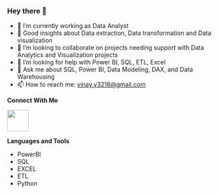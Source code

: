 ### Hey there 👋


- 🔭 I’m currently working as Data Analyst
- 🌱 Good insights about Data extraction, Data transformation and Data visualization
- 👯 I’m looking to collaborate on projects needing support with Data Analytics and Visualization projects
- 🤔 I’m looking for help with Power BI, SQL, ETL, Excel
- 💬 Ask me about SQL, Power BI, Data Modeling, DAX, and Data Warehousing
- 📫 How to reach me: vinay.y3216@gmail.com



**Connect With Me**

<a href="https://www.linkedin.com/in/vinay-yacham-6580321b6/">
<img src="https://img.shields.io/badge/-LINKEDIN-0A66C2?linkedin=spring&logoColor=fff" height="50" width="50">
</a> 




**Languages and Tools**

<!--![Github stats](https://github-readme-stats.vercel.app/api?username=yachamvinay&count_private=true&show_icons=true&theme=radical)-->

<!--![Top languages](https://github-readme-stats.vercel.app/api/top-langs/?username=yachamvinay&show_icons=true&theme=radical)-->


- PowerBI
- SQL
- EXCEL
- ETL
- Python
